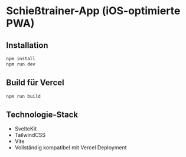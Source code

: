 # Schießtrainer-App (iOS-optimierte PWA)

## Installation

```bash
npm install
npm run dev
```

## Build für Vercel

```bash
npm run build
```

## Technologie-Stack

- SvelteKit
- TailwindCSS
- Vite
- Vollständig kompatibel mit Vercel Deployment
